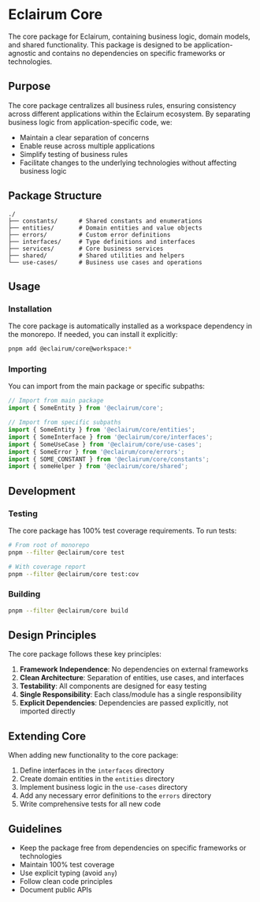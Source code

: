 # Eclairum Core

The core package for Eclairum, containing business logic, domain models, and shared functionality. This package is designed to be application-agnostic and contains no dependencies on specific frameworks or technologies.

## Purpose

The core package centralizes all business rules, ensuring consistency across different applications within the Eclairum ecosystem. By separating business logic from application-specific code, we:

- Maintain a clear separation of concerns
- Enable reuse across multiple applications
- Simplify testing of business rules
- Facilitate changes to the underlying technologies without affecting business logic

## Package Structure

```
./
├── constants/      # Shared constants and enumerations
├── entities/       # Domain entities and value objects
├── errors/         # Custom error definitions
├── interfaces/     # Type definitions and interfaces
├── services/       # Core business services
├── shared/         # Shared utilities and helpers
└── use-cases/      # Business use cases and operations
```

## Usage

### Installation

The core package is automatically installed as a workspace dependency in the monorepo. If needed, you can install it explicitly:

```bash
pnpm add @eclairum/core@workspace:*
```

### Importing

You can import from the main package or specific subpaths:

```typescript
// Import from main package
import { SomeEntity } from '@eclairum/core';

// Import from specific subpaths
import { SomeEntity } from '@eclairum/core/entities';
import { SomeInterface } from '@eclairum/core/interfaces';
import { SomeUseCase } from '@eclairum/core/use-cases';
import { SomeError } from '@eclairum/core/errors';
import { SOME_CONSTANT } from '@eclairum/core/constants';
import { someHelper } from '@eclairum/core/shared';
```

## Development

### Testing

The core package has 100% test coverage requirements. To run tests:

```bash
# From root of monorepo
pnpm --filter @eclairum/core test

# With coverage report
pnpm --filter @eclairum/core test:cov
```

### Building

```bash
pnpm --filter @eclairum/core build
```

## Design Principles

The core package follows these key principles:

1. **Framework Independence**: No dependencies on external frameworks
2. **Clean Architecture**: Separation of entities, use cases, and interfaces
3. **Testability**: All components are designed for easy testing
4. **Single Responsibility**: Each class/module has a single responsibility
5. **Explicit Dependencies**: Dependencies are passed explicitly, not imported directly

## Extending Core

When adding new functionality to the core package:

1. Define interfaces in the `interfaces` directory
2. Create domain entities in the `entities` directory
3. Implement business logic in the `use-cases` directory
4. Add any necessary error definitions to the `errors` directory
5. Write comprehensive tests for all new code

## Guidelines

- Keep the package free from dependencies on specific frameworks or technologies
- Maintain 100% test coverage
- Use explicit typing (avoid `any`)
- Follow clean code principles
- Document public APIs
